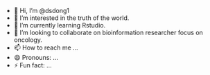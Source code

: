 - 👋 Hi, I’m @dsdong1
- 👀 I’m interested in the truth of the world.
- 🌱 I’m currently learning Rstudio.
- 💞️ I’m looking to collaborate on bioinformation researcher focus on oncology.
- 📫 How to reach me ...
- 😄 Pronouns: ...
- ⚡ Fun fact: ...

<!---
dsdong1/dsdong1 is a ✨ special ✨ repository because its `README.md` (this file) appears on your GitHub profile.
You can click the Preview link to take a look at your changes.
--->
